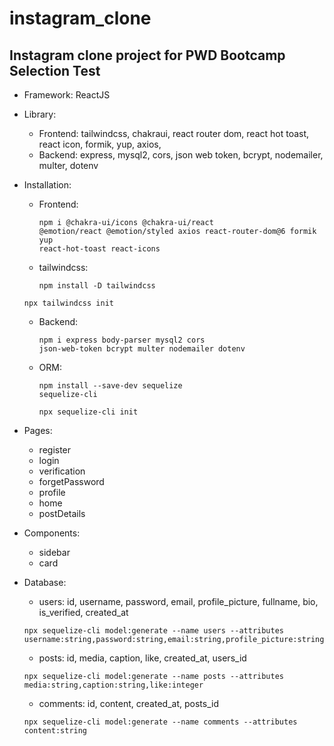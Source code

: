 # instagram_clone

## Instagram clone project for PWD Bootcamp Selection Test

- Framework: ReactJS
- Library:

  - Frontend: tailwindcss, chakraui, react router dom, react hot toast, react icon, formik, yup, axios,
  - Backend: express, mysql2, cors, json web token, bcrypt, nodemailer, multer, dotenv

- Installation:

  - Frontend: <pre><code>npm i @chakra-ui/icons @chakra-ui/react @emotion/react @emotion/styled axios react-router-dom@6 formik yup react-hot-toast react-icons</code></pre>
  - tailwindcss: <pre><code>npm install -D tailwindcss</code></pre>
  <pre><code>npx tailwindcss init</code></pre>

  - Backend: <pre><code>npm i express body-parser mysql2 cors json-web-token bcrypt multer nodemailer dotenv</code></pre>
  - ORM: <pre><code>npm install --save-dev sequelize sequelize-cli</code></pre>
    <pre><code>npx sequelize-cli init</code></pre>

- Pages:

  - register
  - login
  - verification
  - forgetPassword
  - profile
  - home
  - postDetails

- Components:

  - sidebar
  - card

- Database:
  - users: id, username, password, email, profile_picture, fullname, bio, is_verified, created_at
  <pre><code>npx sequelize-cli model:generate --name users --attributes username:string,password:string,email:string,profile_picture:string,fullname:string,bio:string,is_verified:boolean</code></pre>
  - posts: id, media, caption, like, created_at, users_id
  <pre><code>npx sequelize-cli model:generate --name posts --attributes media:string,caption:string,like:integer</code></pre>
  - comments: id, content, created_at, posts_id
  <pre><code>npx sequelize-cli model:generate --name comments --attributes content:string</code></pre>

